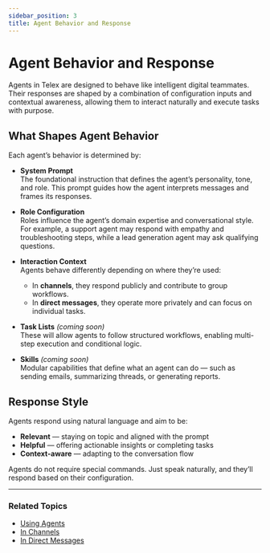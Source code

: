 ```yaml
---
sidebar_position: 3
title: Agent Behavior and Response
---
```


# Agent Behavior and Response

Agents in Telex are designed to behave like intelligent digital teammates. Their responses are shaped by a combination of configuration inputs and contextual awareness, allowing them to interact naturally and execute tasks with purpose.

## What Shapes Agent Behavior

Each agent’s behavior is determined by:

- **System Prompt**  
  The foundational instruction that defines the agent’s personality, tone, and role. This prompt guides how the agent interprets messages and frames its responses.

- **Role Configuration**  
  Roles influence the agent’s domain expertise and conversational style. For example, a support agent may respond with empathy and troubleshooting steps, while a lead generation agent may ask qualifying questions.

- **Interaction Context**  
  Agents behave differently depending on where they’re used:
  - In **channels**, they respond publicly and contribute to group workflows.
  - In **direct messages**, they operate more privately and can focus on individual tasks.

- **Task Lists** *(coming soon)*  
  These will allow agents to follow structured workflows, enabling multi-step execution and conditional logic.

- **Skills** *(coming soon)*  
  Modular capabilities that define what an agent can do — such as sending emails, summarizing threads, or generating reports.

## Response Style

Agents respond using natural language and aim to be:
- **Relevant** — staying on topic and aligned with the prompt
- **Helpful** — offering actionable insights or completing tasks
- **Context-aware** — adapting to the conversation flow

Agents do not require special commands. Just speak naturally, and they’ll respond based on their configuration.

---

### Related Topics

- [Using Agents](./using_agents.md)
- [In Channels](./in_channels.md)
- [In Direct Messages](./in_direct_messages.md)